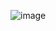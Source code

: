 ![image](https://github.com/AdhamMahgoub/Embedded_Systems_KS/assets/120437302/258b521d-f25d-42bf-ab69-fe33089698cf)
